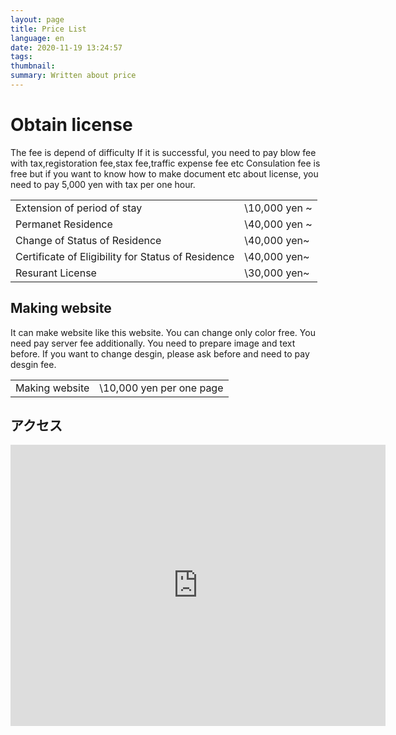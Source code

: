 ```yaml
---
layout: page
title: Price List
language: en
date: 2020-11-19 13:24:57
tags:
thumbnail:
summary: Written about price
---
```

# Obtain license
The fee is depend of difficulty
If it is successful, you need to pay blow fee with tax,registoration fee,stax fee,traffic expense fee etc
Consulation fee is free but if you want to know how to make document etc about license, you need to pay 5,000 yen with tax per one hour.

|    |    |
| ---- | ---- |
| Extension of period of stay |  \10,000 yen ~ |
| Permanet Residence |  \40,000 yen ~ |
| Change of Status of Residence |  \40,000 yen~  |
| Certificate of Eligibility for Status of Residence |  \40,000 yen~  |
| Resurant License | \30,000 yen~ |

## Making website
It can make website like this website. You can change only color free. You need pay server fee additionally.
You need to prepare image and text before.
If you want to change desgin, please ask before and need to pay desgin fee.

|    |    |
| ---- | ---- |
| Making website |  \10,000 yen per one page  |

## アクセス
<iframe src="https://www.google.com/maps/embed?pb=!1m18!1m12!1m3!1d3239.0648183045996!2d139.79760191526!3d35.724624380184196!2m3!1f0!2f0!3f0!3m2!1i1024!2i768!4f13.1!3m3!1m2!1s0x60188eeef5223ba1%3A0x55c97367f17381df!2z44CSMTExLTAwMjUg5p2x5Lqs6YO95Y-w5p2x5Yy65p2x5rWF6I2J77yS5LiB55uu77yS77yU4oiS77yR77yXIOOBteOBmOOCs-ODvOODnQ!5e0!3m2!1sja!2sjp!4v1548125976549" width="600" height="450" frameborder="0" style="border:0" allowfullscreen="" ></iframe>
